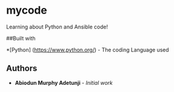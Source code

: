 # mycode
Learning about Python and Ansible code!

##Built with

*[Python] (https://www.python.org/) - The coding Language used 

## Authors

* **Abiodun Murphy Adetunji** - *Initial work* 
